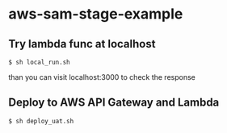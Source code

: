 # aws-sam-stage-example

## Try lambda func at localhost

```
$ sh local_run.sh
```

than you can visit localhost:3000 to check the response

## Deploy to AWS API Gateway and Lambda

```
$ sh deploy_uat.sh
```
